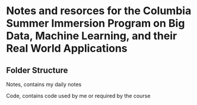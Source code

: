 # Notes and resorces for the Columbia Summer Immersion Program on Big Data, Machine Learning, and their Real World Applications

## Folder Structure

Notes, contains my daily notes


Code, contains code used by me or required by the course

